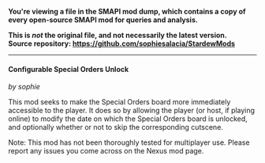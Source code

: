 **You're viewing a file in the SMAPI mod dump, which contains a copy of every open-source SMAPI mod
for queries and analysis.**

**This is _not_ the original file, and not necessarily the latest version.**  
**Source repository: https://github.com/sophiesalacia/StardewMods**

----


#### Configurable Special Orders Unlock
*by sophie*

This mod seeks to make the Special Orders board more immediately accessible to the player. It does so by allowing the player (or host, if playing online) to modify
the date on which the Special Orders board is unlocked, and optionally whether or not to skip the corresponding cutscene.

Note: This mod has not been thoroughly tested for multiplayer use. Please report any issues you come across on the Nexus mod page.

